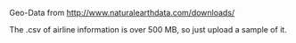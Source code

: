 Geo-Data from http://www.naturalearthdata.com/downloads/

The .csv of airline information is over 500 MB, so just upload a sample of it.
